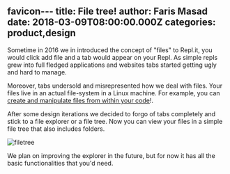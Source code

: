 favicon---
title: File tree!
author: Faris Masad
date: 2018-03-09T08:00:00.000Z
categories: product,design
---

Sometime in 2016 we in introduced the concept of "files" to Repl.it, you would click add file and a tab would appear on your Repl. As simple repls grew into full fledged applications and websites tabs started getting ugly and hard to manage.

Moreover, tabs undersold and misrepresented how we deal with files. Your files live in an actual file-system in a Linux machine. For example, you can [create and manipulate files from within your code](https://repl.it/site/blog/file-updates)!.

After some design iterations we decided to forgo of tabs completely and stick to a file explorer or a file tree. Now you can view your files in a simple file tree that also includes folders.

![filetree](https://blog.replit.com/images/blog/filetree.gif)

We plan on improving the explorer in the future, but for now it has all the basic functionalities that you'd need.
